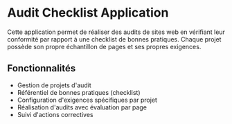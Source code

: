 
# Audit Checklist Application

Cette application permet de réaliser des audits de sites web en vérifiant leur conformité par rapport à une checklist de bonnes pratiques. Chaque projet possède son propre échantillon de pages et ses propres exigences.

## Fonctionnalités

- Gestion de projets d'audit
- Référentiel de bonnes pratiques (checklist)
- Configuration d'exigences spécifiques par projet
- Réalisation d'audits avec évaluation par page
- Suivi d'actions correctives

<!-- Commentaire pour forcer un nouveau build et vérifier la configuration TypeScript modifiée manuellement -->

